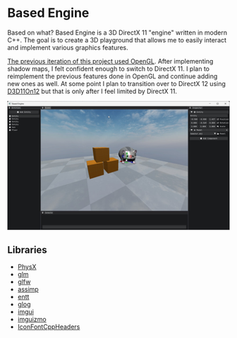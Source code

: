 # Based Engine

Based on what? Based Engine is a 3D DirectX 11 "engine" written in modern C++. The goal is to create a 3D playground that allows me to easily interact and implement various graphics features.

[The previous iteration of this project used OpenGL](https://github.com/matekdev/based-engine-opengl). After implementing shadow maps, I felt confident enough to switch to DirectX 11. I plan to reimplement the previous features done in OpenGL and continue adding new ones as well. At some point I plan to transition over to DirectX 12 using [D3D11On12](https://learn.microsoft.com/en-us/windows/win32/direct3d12/direct3d-11-on-12) but that is only after I feel limited by DirectX 11.

![EX](screenshots/ex1.jpg)

## Libraries

- [PhysX](https://github.com/NVIDIA-Omniverse/PhysX)
- [glm](https://github.com/g-truc/glm)
- [glfw](https://github.com/glfw/glfw)
- [assimp](https://github.com/assimp/assimp)
- [entt](https://github.com/skypjack/entt)
- [glog](https://github.com/google/glog)
- [imgui](https://github.com/ocornut/imgui)
- [imguizmo](https://github.com/CedricGuillemet/ImGuizmo)
- [IconFontCppHeaders](https://github.com/juliettef/IconFontCppHeaders)
